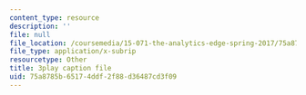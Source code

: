 ```yaml
---
content_type: resource
description: ''
file: null
file_location: /coursemedia/15-071-the-analytics-edge-spring-2017/75a8785b65174ddf2f88d36487cd3f09_isTQo2B_1Ng.srt
file_type: application/x-subrip
resourcetype: Other
title: 3play caption file
uid: 75a8785b-6517-4ddf-2f88-d36487cd3f09
---
```


